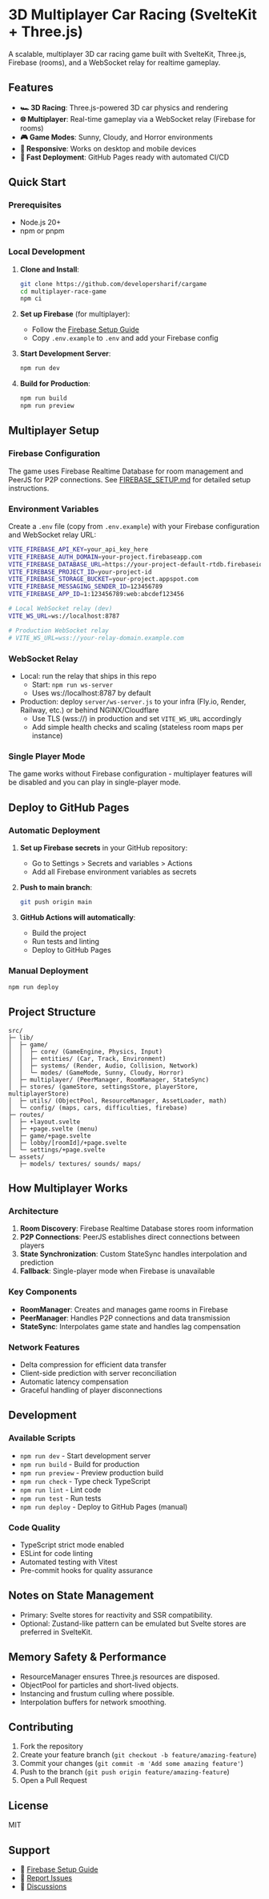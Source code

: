 # 3D Multiplayer Car Racing (SvelteKit + Three.js)

A scalable, multiplayer 3D car racing game built with SvelteKit, Three.js, Firebase (rooms), and a WebSocket relay for realtime gameplay.

## Features

- **🏎️ 3D Racing**: Three.js-powered 3D car physics and rendering
- **🌐 Multiplayer**: Real-time gameplay via a WebSocket relay (Firebase for rooms)
- **🎮 Game Modes**: Sunny, Cloudy, and Horror environments
- **📱 Responsive**: Works on desktop and mobile devices
- **🚀 Fast Deployment**: GitHub Pages ready with automated CI/CD

## Quick Start

### Prerequisites

- Node.js 20+
- npm or pnpm

### Local Development

1. **Clone and Install**:

   ```bash
   git clone https://github.com/developersharif/cargame
   cd multiplayer-race-game
   npm ci
   ```

2. **Set up Firebase** (for multiplayer):

   - Follow the [Firebase Setup Guide](./FIREBASE_SETUP.md)
   - Copy `.env.example` to `.env` and add your Firebase config

3. **Start Development Server**:

   ```bash
   npm run dev
   ```

4. **Build for Production**:
   ```bash
   npm run build
   npm run preview
   ```

## Multiplayer Setup

### Firebase Configuration

The game uses Firebase Realtime Database for room management and PeerJS for P2P connections. See [FIREBASE_SETUP.md](./FIREBASE_SETUP.md) for detailed setup instructions.

### Environment Variables

Create a `.env` file (copy from `.env.example`) with your Firebase configuration and WebSocket relay URL:

```bash
VITE_FIREBASE_API_KEY=your_api_key_here
VITE_FIREBASE_AUTH_DOMAIN=your-project.firebaseapp.com
VITE_FIREBASE_DATABASE_URL=https://your-project-default-rtdb.firebaseio.com/
VITE_FIREBASE_PROJECT_ID=your-project-id
VITE_FIREBASE_STORAGE_BUCKET=your-project.appspot.com
VITE_FIREBASE_MESSAGING_SENDER_ID=123456789
VITE_FIREBASE_APP_ID=1:123456789:web:abcdef123456

# Local WebSocket relay (dev)
VITE_WS_URL=ws://localhost:8787

# Production WebSocket relay
# VITE_WS_URL=wss://your-relay-domain.example.com
```

### WebSocket Relay

- Local: run the relay that ships in this repo
  - Start: `npm run ws-server`
  - Uses ws://localhost:8787 by default
- Production: deploy `server/ws-server.js` to your infra (Fly.io, Render, Railway, etc.) or behind NGINX/Cloudflare
  - Use TLS (wss://) in production and set `VITE_WS_URL` accordingly
  - Add simple health checks and scaling (stateless room maps per instance)

### Single Player Mode

The game works without Firebase configuration - multiplayer features will be disabled and you can play in single-player mode.

## Deploy to GitHub Pages

### Automatic Deployment

1. **Set up Firebase secrets** in your GitHub repository:

   - Go to Settings > Secrets and variables > Actions
   - Add all Firebase environment variables as secrets

2. **Push to main branch**:

   ```bash
   git push origin main
   ```

3. **GitHub Actions will automatically**:
   - Build the project
   - Run tests and linting
   - Deploy to GitHub Pages

### Manual Deployment

```bash
npm run deploy
```

## Project Structure

```
src/
├─ lib/
│  ├─ game/
│  │  ├─ core/ (GameEngine, Physics, Input)
│  │  ├─ entities/ (Car, Track, Environment)
│  │  ├─ systems/ (Render, Audio, Collision, Network)
│  │  └─ modes/ (GameMode, Sunny, Cloudy, Horror)
│  ├─ multiplayer/ (PeerManager, RoomManager, StateSync)
│  ├─ stores/ (gameStore, settingsStore, playerStore, multiplayerStore)
│  ├─ utils/ (ObjectPool, ResourceManager, AssetLoader, math)
│  └─ config/ (maps, cars, difficulties, firebase)
├─ routes/
│  ├─ +layout.svelte
│  ├─ +page.svelte (menu)
│  ├─ game/+page.svelte
│  ├─ lobby/[roomId]/+page.svelte
│  └─ settings/+page.svelte
└─ assets/
   ├─ models/ textures/ sounds/ maps/
```

## How Multiplayer Works

### Architecture

1. **Room Discovery**: Firebase Realtime Database stores room information
2. **P2P Connections**: PeerJS establishes direct connections between players
3. **State Synchronization**: Custom StateSync handles interpolation and prediction
4. **Fallback**: Single-player mode when Firebase is unavailable

### Key Components

- **RoomManager**: Creates and manages game rooms in Firebase
- **PeerManager**: Handles P2P connections and data transmission
- **StateSync**: Interpolates game state and handles lag compensation

### Network Features

- Delta compression for efficient data transfer
- Client-side prediction with server reconciliation
- Automatic latency compensation
- Graceful handling of player disconnections

## Development

### Available Scripts

- `npm run dev` - Start development server
- `npm run build` - Build for production
- `npm run preview` - Preview production build
- `npm run check` - Type check TypeScript
- `npm run lint` - Lint code
- `npm run test` - Run tests
- `npm run deploy` - Deploy to GitHub Pages (manual)

### Code Quality

- TypeScript strict mode enabled
- ESLint for code linting
- Automated testing with Vitest
- Pre-commit hooks for quality assurance

## Notes on State Management

- Primary: Svelte stores for reactivity and SSR compatibility.
- Optional: Zustand-like pattern can be emulated but Svelte stores are preferred in SvelteKit.

## Memory Safety & Performance

- ResourceManager ensures Three.js resources are disposed.
- ObjectPool for particles and short-lived objects.
- Instancing and frustum culling where possible.
- Interpolation buffers for network smoothing.

## Contributing

1. Fork the repository
2. Create your feature branch (`git checkout -b feature/amazing-feature`)
3. Commit your changes (`git commit -m 'Add some amazing feature'`)
4. Push to the branch (`git push origin feature/amazing-feature`)
5. Open a Pull Request

## License

MIT

## Support

- 📖 [Firebase Setup Guide](./FIREBASE_SETUP.md)
- 🐛 [Report Issues](../../issues)
- 💬 [Discussions](../../discussions)
